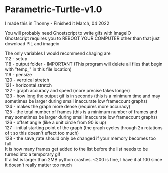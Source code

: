 # Parametric-Turtle-v1.0

I made this in Thonny - Finished it March, 04 2022    

You will probably need Ghostscript to write gifs with ImageIO  
Ghostscript requires you to REBOOT YOUR COMPUTER other than that just download PIL and imageio  

The only variables I would recommend chaging are  
  112 - setup  
  118 - output folder - IMPORTANT (This program will delete all files that begin with "temp_" in this file location)  
  119 - pensize  
  120 - vertrical stretch  
  121 - horizontal stretch  
  122 - graph accuracy and speed (more precise takes longer)  
  123 - how long the output gif is in seconds (this is a minimum time and may sometimes be larger during small inaccurate low framecount graphs)  
  124 - makes the graph more dense (requires more accuracy)  
  125 - the total number of frames (this is a minimum number of frames and may sometimes be larger during small inaccurate low framecount graphs)  
  126 - offset angle (like a unit circle from 90 is up)  
  127 - initial starting point of the graph (the graph cycles through 2π rotations of t so this doesn't effect too much)  
  128 - the save_rate should only be changed if your memory becomes too full.  
        It is how many frames get added to the list before the list needs to be turned into a temporary gif  
        If a list is larger than 2MB python crashes. <200 is fine, I have it at 100 since it doesn't really matter too much  
